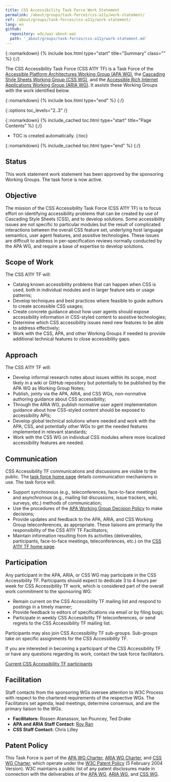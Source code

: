 ```yaml
---
title: CSS Accessibility Task Force Work Statement
permalink: /about/groups/task-forces/css-a11y/work-statement/
ref: /about/groups/task-forces/css-a11y/work-statement/
lang: en
github:
  repository: w3c/wai-about-wai
  path: '_about/groups/task-forces/css-a11y/work-statement.md'
---
```


{::nomarkdown}
{% include box.html type="start" title="Summary" class="" %}
{:/}

The CSS Accessibility Task Force (CSS A11Y TF) is a Task Force of the [Accessible Platform Architectures Working Group (APA WG)](/about/groups/apawg/), the [Cascading Style Sheets Working Group (CSS WG)](https://www.w3.org/Style/CSS/), and the [Accessible Rich Internet Applications Working Group (ARIA WG)](/about/groups/ariawg/). It assists these Working Groups with the work identified below.

{::nomarkdown}
{% include box.html type="end" %}
{:/}

{::options toc_levels="2..3" /}

{::nomarkdown}
{% include_cached toc.html type="start" title="Page Contents" %}
{:/}

-   TOC is created automatically.
{:toc}

{::nomarkdown}
{% include_cached toc.html type="end" %}
{:/}

## Status

This work statement work statement has been approved by the sponsoring Working Groups. The task force is now active.

## Objective

The mission of the CSS Accessibility Task Force (CSS A11Y TF) is to focus effort on identifying accessibility problems that can be created by use of Cascading Style Sheets (CSS), and to develop solutions. Some accessibility issues are not specific to particular modules but the result of complicated interactions between the overall CSS feature set, underlying host language semantics, user agent features, and assistive technologies. These issues are difficult to address in per-specification reviews normally conducted by the APA WG, and require a base of expertise to develop solutions.

## Scope of Work

The CSS A11Y TF will:

- Catalog known accessibility problems that can happen when CSS is used, both in individual modules and in larger feature sets or usage patterns;
- Develop techniques and best practices where feasible to guide authors to create accessible CSS usages;
- Create concrete guidance about how user agents should expose accessibility information in CSS-styled content to assistive technologies;
- Determine which CSS accessibility issues need new features to be able to address effectively;
- Work with the CSS, APA, and other Working Groups if needed to provide additional technical features to close accessibility gaps.

## Approach

The CSS A11Y TF will:

- Develop informal research notes about issues within its scope, most likely in a wiki or GitHub repository but potentially to be published by the APA WG as Working Group Notes;
- Publish, jointy via the APA, ARIA, and CSS WGs, non-normative authoring guidance about CSS accessibility;
- Through the ARIA WG, publish normative user agent implementation guidance about how CSS-styled content should be exposed to accessibility APIs;
- Develop global technical solutions where needed and work with the APA, CSS, and potentially other WGs to get the needed features implemented in relevant standards;
- Work with the CSS WG on individual CSS modules where more localized accessibility features are needed.

## Communication

CSS Accessibility TF communications and discussions are visible to the public. The [task force home page](/about/groups/task-forces/css-a11y/) details communication mechanisms in use. The task force will:

- Support synchronous (e.g., teleconferences, face-to-face meetings) and asynchronous (e.g., mailing list discussions, issue trackers, wiki, surveys, etc.) methods of communication;
- Use the procedures of the [APA Working Group Decision Policy](/about/groups/apawg/decision-policy/) to make decisions;
- Provide updates and feedback to the APA, ARIA, and CSS Working Group teleconferences, as appropriate. These liaisons are primarily the responsibility of the CSS A11Y TF Facilitators;
- Maintain information resulting from its activities (deliverables, participants, face-to-face meetings, teleconferences, etc.) on the [CSS A11Y TF home page](/about/groups/task-forces/css-a11y/).

## Participation

Any participant in the APA, ARIA, or CSS WG may participate in the CSS Accessibility TF. Participants should expect to dedicate 3 to 4 hours per week for CSS Accessibility TF work, which is considered part of the overall work commitment to the sponsoring WG:

- Remain current on the CSS Accessibility TF mailing list and respond to postings in a timely manner;
- Provide feedback to editors of specifications via email or by filing bugs;
- Participate in weekly CSS Accessibility TF teleconferences, or send regrets to the CSS Accessibility TF mailing list.

Participants may also join CSS Accessibility TF sub-groups. Sub-groups take on specific assignments for the CSS Accessibility TF.

If you are interested in becoming a participant of the CSS Accessibility TF or have any questions regarding its work, contact the task force facilitators.

[Current CSS Accessibility TF participants](https://www.w3.org/2000/09/dbwg/details?group=94039&public=1)

## Facilitation

Staff contacts from the sponsoring WGs oversee attention to W3C Process with respect to the chartered requirements of the respective WGs. The Facilitators set agenda, lead meetings, determine consensus, and are the primary liaison to the WGs.

- **Facilitators:** Rossen Atanassov, Ian Pouncey, Ted Drake
- **APA and ARIA Staff Contact:** [Roy Ran](https://www.w3.org/People/Roy/)
- **CSS Staff Contact:** Chris Lilley

## Patent Policy

This Task Force is part of the [APA WG Charter](https://www.w3.org/WAI/APA/charter), [ARIA WG Charter](https://www.w3.org/WAI/ARIA/charter), and [CSS WG Charter](https://www.w3.org/Style/2014/css-charter), which operate under the [W3C Patent Policy](https://www.w3.org/Consortium/Patent-Policy-20040205/) (5 February 2004 Version). W3C maintains a public list of any patent disclosures made in connection with the deliverables of the [APA WG](https://www.w3.org/2004/01/pp-impl/83907/status), [ARIA WG](https://www.w3.org/2004/01/pp-impl/83726/status), and [CSS WG](https://www.w3.org/2004/01/pp-impl/32061/status).